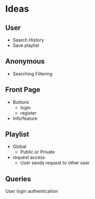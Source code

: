 # Ideas

## User

- Search History
- Save playlist

## Anonymous

- Searching Filtering

## Front Page

- Buttons
  - login
  - register
- Info/feature

## Playlist

- Global
  - Public or Private
- request access
  - User sends request to other user

## Queries

User login authentication
